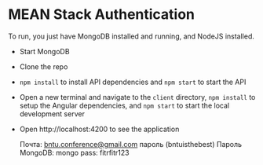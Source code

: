 # MEAN Stack Authentication

To run, you just have MongoDB installed and running, and NodeJS installed.

* Start MongoDB
* Clone the repo
* `npm install` to install API dependencies and `npm start` to start the API
* Open a new terminal and navigate to the `client` directory, `npm install` to setup the Angular dependencies, and `npm start` to start the local development server
* Open http://localhost:4200 to see the application

	Почта:
    bntu.conference@gmail.com
	пароль (bntuisthebest)
	Пароль MongoDB:
    mongo pass: fitrfitr123

